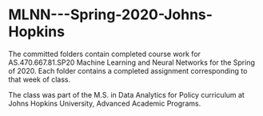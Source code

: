 # MLNN---Spring-2020-Johns-Hopkins

The committed folders contain completed course work for AS.470.667.81.SP20 Machine Learning and Neural Networks for the Spring of 2020. Each folder contains a completed assignment corresponding to that week of class. 

The class was part of the M.S. in Data Analytics for Policy curriculum at Johns Hopkins University, Advanced Academic Programs.
